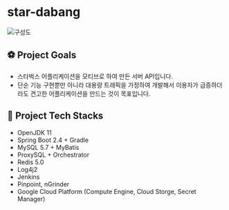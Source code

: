 # star-dabang

![구성도](https://i.ibb.co/QkYBVHb/README.png)

## ⚽ Project Goals
* 스타벅스 어플리케이션을 모티브로 하여 만든 서버 API입니다.
* 단순 기능 구현뿐만 아니라 대용량 트래픽을 가정하여 개발해서 이용자가 급증하더라도 견고한 어플리케이션을 만드는 것이 목표입니다.



## 🚀 Project Tech Stacks
* OpenJDK 11
* Spring Boot 2.4 + Gradle
* MySQL 5.7 + MyBatis
* ProxySQL + Orchestrator
* Redis 5.0
* Log4j2
* Jenkins
* Pinpoint, nGrinder
* Google Cloud Platform (Compute Engine, Cloud Storge, Secret Manager)
